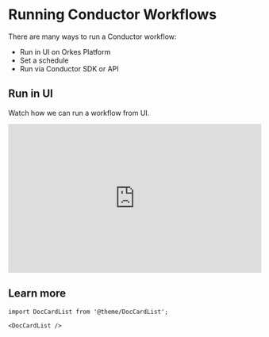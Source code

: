 
# Running Conductor Workflows

There are many ways to run a Conductor workflow:
* Run in UI on Orkes Platform
* Set a schedule
* Run via Conductor SDK or API

## Run in UI

Watch how we can run a workflow from UI.

<center><iframe width="510" height="300" src="https://www.youtube.com/embed/_cy9lIYJwmo?si=bExth8UNYEXnRRkd" title="YouTube video player" frameborder="0" allow="accelerometer; autoplay; clipboard-write; encrypted-media; gyroscope; picture-in-picture; web-share" allowfullscreen="allowfullscreen"
mozallowfullscreen="mozallowfullscreen"
msallowfullscreen="msallowfullscreen"
oallowfullscreen="oallowfullscreen"
webkitallowfullscreen="webkitallowfullscreen"></iframe></center>

## Learn more

```mdx-code-block
import DocCardList from '@theme/DocCardList';

<DocCardList />
```
